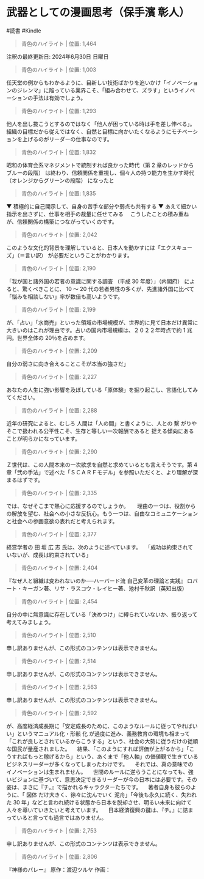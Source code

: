 # 武器としての漫画思考（保手濱 彰人）

#読書 #Kindle

> 青色のハイライト | 位置: 1,464

注釈の最終更新日: 2024年6月30日 日曜日


> 青色のハイライト | 位置: 1,003

任天堂の例からもわかるように、目新しい技術ばかりを追いかけ「イノベーションのジレンマ」に陥っている業界こそ、「組み合わせて、ズラす」というイノベーションの手法は有効でしょう。


> 青色のハイライト | 位置: 1,293

他人を出し抜こうとするのではなく「他人が困っている時は手を差し伸べる」。組織の目標だから従えではなく、自然と目標に向かいたくなるようにモチベーションを上げるのがリーダーの仕事なのです。


> 青色のハイライト | 位置: 1,832

昭和の体育会系マネジメントで統制すれば良かった時代（第 2 章のレッドからブルーの段階） は終わり、信頼関係を重視し、個々人の持つ能力を生かす時代（オレンジからグリーンの段階） になったと


> 青色のハイライト | 位置: 1,835

▼ 積極的に自己開示して、自身の苦手な部分や弱点も共有する ▼ あえて細かい指示を出さずに、仕事を相手の裁量に任せてみる 　こうしたことの積み重ねが、信頼関係の構築につながっていくのです。


> 青色のハイライト | 位置: 2,042

このような文化的背景を理解していると、日本人を動かすには「エクスキューズ」（＝言い訳） が必要だということがわかります。


> 青色のハイライト | 位置: 2,190

「我が国と諸外国の若者の意識に関する調査 （平成 30 年度）」（内閣府） によると、驚くべきことに、 10 ～ 20 代の若者男性の多くが、先進諸外国に比べて「悩みを相談しない」率が数倍も高いようです。


> 青色のハイライト | 位置: 2,199

が、「占い」「水商売」といった領域の市場規模が、世界的に見て日本だけ異常に大きいのはこれが理由です。占いの国内市場規模は、２０２２年時点で約 1 兆円。世界全体の 20％を占めます。


> 青色のハイライト | 位置: 2,209

自分の弱さに向き合えることこそが本当の強さだ」


> 青色のハイライト | 位置: 2,227

あなたの人生に強い影響を及ぼしている「原体験」を掘り起こし、言語化してみてください。


> 青色のハイライト | 位置: 2,288

近年の研究によると、むしろ 人間は「人の間」と書くように、人との 繫 がりやそこで扱われる公平性こそ、生存と等しい一次報酬であると 捉える傾向にある ことが明らかになっています。


> 青色のハイライト | 位置: 2,290

Ｚ世代は、この人間本来の一次欲求を自然と求めているとも言えそうです。第 4 章「弐の手法」で述べた「ＳＣＡＲＦモデル」を参照いただくと、より理解が深まるはずです。


> 青色のハイライト | 位置: 2,335

では、なぜそこまで熱心に応援するのでしょうか。 　 理由の一つは、役割からの解放を望む、社会への小さな反抗心。もう一つは、自由なコミュニケーションと社会への参画意欲の表れだと考えられます。


> 青色のハイライト | 位置: 2,377

経営学者の 田 坂 広 志 氏は、次のように述べています。 　「成功は約束されていないが、成長は約束されている」


> 青色のハイライト | 位置: 2,404

『なぜ人と組織は変われないのか──ハーバード流 自己変革の理論と実践』 ロバート・キーガン著、リサ・ラスコウ・レイヒー著、池村千秋訳（英知出版）


> 青色のハイライト | 位置: 2,454

自分の中に無意識に存在している「決めつけ」に縛られていないか、振り返って考えてみましょう。


> 青色のハイライト | 位置: 2,510

申し訳ありませんが、この形式のコンテンツは表示できません。


> 青色のハイライト | 位置: 2,514

申し訳ありませんが、この形式のコンテンツは表示できません。


> 青色のハイライト | 位置: 2,563

申し訳ありませんが、この形式のコンテンツは表示できません。


> 青色のハイライト | 位置: 2,592

が、高度経済成長期に「安定成長のために、このようなルールに従ってやればいい」というマニュアル化・形骸 化 が過度に進み、義務教育の環境も相まって「これが良しとされているからこうする」という、社会の大勢に従うだけの従順な国民が量産されました。 　結果、「このようにすれば評価が上がるから」「こうすればもっと稼げるから」という、あくまで「他人軸」の価値観で生きているビジネスリーダーが多くなってしまったわけです。 　それでは、真の意味でのイノベーションは生まれません。 　世間のルールに逆らうことになっても、強いビジョンに基づいて、意思決定できるリーダーが今の日本には必要です。その姿は、まさに『チ。』で描かれるキャラクターたちです。 　著者自身も彼らのように、「 図体 だけ大きく、徐々に沈んでいく 泥舟」「今後も永久に続く、失われた 30 年」などと言われ続ける状態から日本を脱却させ、明るい未来に向けて人々を導いていきたいと考えています。 　日本経済復興の鍵は、『チ。』に詰まっていると言っても過言ではありません。


> 青色のハイライト | 位置: 2,753

申し訳ありませんが、この形式のコンテンツは表示できません。


> 青色のハイライト | 位置: 2,806

『神様のバレー』 原作：渡辺ツルヤ 作画：


